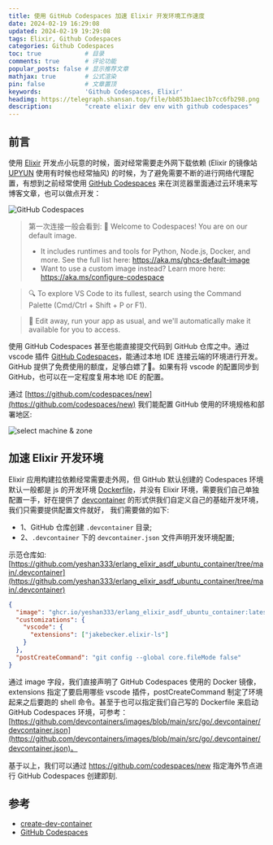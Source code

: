 ```yaml
---
title: 使用 GitHub Codespaces 加速 Elixir 开发环境工作速度
date: 2024-02-19 16:29:08
updated: 2024-02-19 19:29:08
tags: Elixir, Github Codespaces
categories: Github Codespaces
toc: true            # 目录
comments: true       # 评论功能
popular_posts: false # 显示推荐文章
mathjax: true        # 公式渲染
pin: false           # 文章置顶
keywords:            'Github Codespaces, Elixir'
headimg: https://telegraph.shansan.top/file/bb853b1aec1b7cc6fb298.png
description:         "create elixir dev env with github codespaces"
---
```


## 前言

使用 [Elixir](https://www.erlang-solutions.com/capabilities/elixir/?utm_source=Google&utm_medium=cpc&utm_campaign=Elixir_USCART&utm_content=&gad_source=1&gclid=CjwKCAiAlcyuBhBnEiwAOGZ2SzBl8ExJxYuUq6FdtHQt5bSzORVL8RekWUtih8Ht6dzkIqlnaON6rhoCbv0QAvD_BwE) 开发点小玩意的时候，面对经常需要走外网下载依赖 (Elixir 的镜像站 [UPYUN](https://hex.pm/docs/mirrors) 使用有时候也经常抽风) 的时候，为了避免需要不断的进行网络代理配置，有想到之前经常使用 [GitHub Codespaces](https://github.com/features/codespaces) 来在浏览器里面通过云环境来写博客文章，也可以做点开发：  

![GitHub Codespaces](https://telegraph.shansan.top/file/62f2956f4dc3e543f75ca.png)

> 第一次连接一般会看到:
> 👋 Welcome to Codespaces! You are on our default image. 
>   - It includes runtimes and tools for Python, Node.js, Docker, and more. See the full list here: https://aka.ms/ghcs-default-image
>   - Want to use a custom image instead? Learn more here: https://aka.ms/configure-codespace

> 🔍 To explore VS Code to its fullest, search using the Command Palette (Cmd/Ctrl + Shift + P or F1).

> 📝 Edit away, run your app as usual, and we'll automatically make it available for you to access.


使用 GitHub Codespaces 甚至也能直接提交代码到 GitHub 仓库之中。通过 vscode 插件 [GitHub Codespaces](https://code.visualstudio.com/docs/remote/codespaces)，能通过本地 IDE 连接云端的环境进行开发。GitHub 提供了免费使用的额度，足够白嫖了🐏。如果有将 vscode 的配置同步到 GitHub，也可以在一定程度复用本地 IDE 的配置。

通过 [https://github.com/codespaces/new](https://github.com/codespaces/new) 我们能配置 GitHub 使用的环境规格和部署地区:

![select machine & zone](https://telegraph.shansan.top/file/9be59c0db63ef57e9e9b4.png)

## 加速 Elixir 开发环境

Elixir 应用构建拉依赖经常需要走外网，但 GitHub 默认创建的 Codespaces 环境默认一般都是 js 的开发环境 [Dockerfile](https://github.com/devcontainers/images/blob/main/src/universal/.devcontainer/Dockerfile)，并没有 Elixir 环境，需要我们自己单独配置一手，好在提供了 [devcontainer](https://containers.dev/) 的形式供我们自定义自己的基础开发环境，我们只需要提供配置文件就好， 我们需要做的如下:

- 1、GitHub 仓库创建 `.devcontainer` 目录;
- 2、`.devcontainer` 下的 `devcontainer.json` 文件声明开发环境配置;

示范仓库如: [https://github.com/yeshan333/erlang_elixir_asdf_ubuntu_container/tree/main/.devcontainer](https://github.com/yeshan333/erlang_elixir_asdf_ubuntu_container/tree/main/.devcontainer)

```json
{
  "image": "ghcr.io/yeshan333/erlang_elixir_asdf_ubuntu_container:latest",
  "customizations": {
    "vscode": {
      "extensions": ["jakebecker.elixir-ls"]
    }
  },
  "postCreateCommand": "git config --global core.fileMode false"
}
```

通过 image 字段，我们直接声明了 GitHub Codespaces 使用的 Docker 镜像，extensions 指定了要启用哪些 vscode 插件，postCreateCommand 制定了环境起来之后要跑的 shell 命令。甚至于也可以指定我们自己写的 Dockerfile 来启动 GitHub Codespaces 环境，可参考：[https://github.com/devcontainers/images/blob/main/src/go/.devcontainer/devcontainer.json](https://github.com/devcontainers/images/blob/main/src/go/.devcontainer/devcontainer.json)。

基于以上，我们可以通过 https://github.com/codespaces/new 指定海外节点进行 GitHub Codespaces 创建即刻.

## 参考

- [create-dev-container](https://code.visualstudio.com/docs/devcontainers/create-dev-container)
- [GitHub Codespaces](https://github.com/features/codespaces)